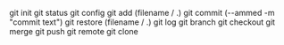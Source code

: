 git init
git status
git config
git add (filename / .)
git commit (--ammed -m "commit text")
git restore (filename / .)
git log
git branch
git checkout
git merge
git push
git remote
git clone
